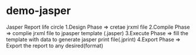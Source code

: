 # demo-jasper
Jasper Report life circle
1.Design Phase  => cretae jrxml file
2.Compile Phase => complie jrxml file to jpasper template (.jasper)
3.Execute Phase => fill the template with data to generate jasper print file(.jprint)
4.Export Phase => Export the report to any desired(format)
